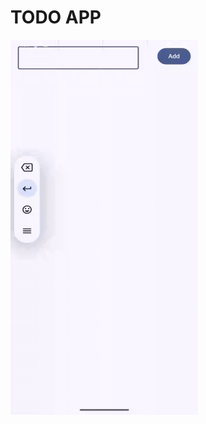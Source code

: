 # TODO APP

<img src="https://github.com/gptshubham595/TodoJetpackCompose/blob/main/Screen_recording_20250108_040942-ezgif.com-video-to-gif-converter.gif" width="300" height="600"/>
